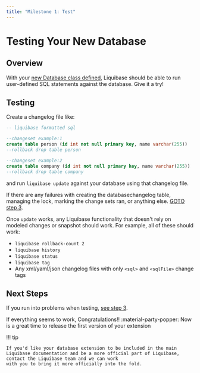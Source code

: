 ```yaml
---
title: "Milestone 1: Test"
---
```


# Testing Your New Database

## Overview

With your [new Database class defined](milestone1-step1.md), Liquibase should be able to run user-defined SQL statements against the database. Give it a try!

## Testing

Create a changelog file like:

```sql
-- liquibase formatted sql

--changeset example:1
create table person (id int not null primary key, name varchar(255))
--rollback drop table person

--changeset example:2
create table company (id int not null primary key, name varchar(255))
--rollback drop table company
```

and run `liquibase update` against your database using that changelog file.

If there are any failures with creating the databasechangelog table, managing the lock, marking the change sets ran, or anything else. [GOTO step 3](milestone1-step3.md).

Once `update` works, any Liquibase functionality that doesn't rely on modeled changes or snapshot should work. For example, all of these should work:

- `liquibase rollback-count 2`
- `liquibase history`
- `liquibase status`
- `liquibase tag`
- Any xml/yaml/json changelog files with only `<sql>` and `<sqlFile>` change tags

## Next Steps

If you run into problems when testing, [see step 3](milestone1-step3.md).

If everything seems to work, Congratulations!! :material-party-popper: Now is a great time to release the first version of your extension

!!! tip

    If you'd like your database extension to be included in the main Liquibase documentation and be a more official part of Liquibase, contact the Liquibase team and we can work
    with you to bring it more officially into the fold.